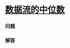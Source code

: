 # [数据流的中位数](https://leetcode-cn.com/problems/find-median-from-data-stream)

### 问题



### 解答

```

```

